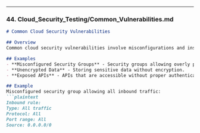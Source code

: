 
---

### 44. **Cloud_Security_Testing/Common_Vulnerabilities.md**

```markdown
# Common Cloud Security Vulnerabilities

## Overview
Common cloud security vulnerabilities involve misconfigurations and insufficient protection of cloud resources, potentially leading to data breaches and unauthorized access.

## Examples
- **Misconfigured Security Groups** - Security groups allowing overly permissive access.
- **Unencrypted Data** - Storing sensitive data without encryption.
- **Exposed APIs** - APIs that are accessible without proper authentication or authorization.

## Example
Misconfigured security group allowing all inbound traffic:
```plaintext
Inbound rule: 
Type: All traffic
Protocol: All
Port range: All
Source: 0.0.0.0/0

